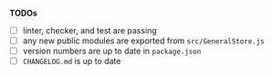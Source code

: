 **TODOs**

- [ ] linter, checker, and test are passing
- [ ] any new public modules are exported from `src/GeneralStore.js`
- [ ] version numbers are up to date in `package.json`
- [ ] `CHANGELOG.md` is up to date
